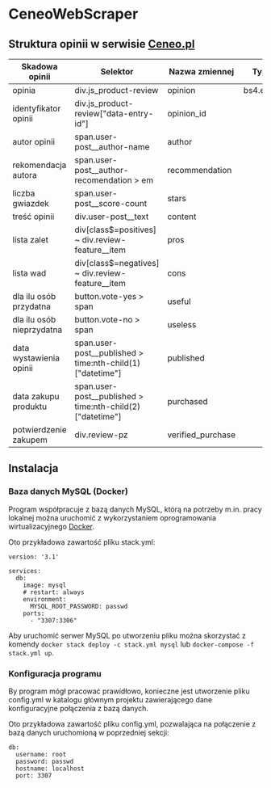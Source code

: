 # CeneoWebScraper

## Struktura opinii w serwisie [Ceneo.pl](https://www.ceneo.pl/101052360#tab=reviews)

|Skadowa opinii|Selektor|Nazwa zmiennej|Typ danych|
|--------------|--------|--------------|----------|
|opinia|div.js_product-review|opinion|bs4.element.Tag|
|identyfikator opinii|div.js_product-review\["data-entry-id"\]|opinion_id||
|autor opinii|span.user-post__author-name|author||
|rekomendacja autora|span.user-post__author-recomendation > em|recommendation||
|liczba gwiazdek|span.user-post__score-count|stars||
|treść opinii|div.user-post__text|content||
|lista zalet|div\[class$=positives\] ~ div.review-feature__item|pros||
|lista wad|div\[class$=negatives\] ~ div.review-feature__item|cons||
|dla ilu osób przydatna|button.vote-yes > span|useful||
|dla ilu osób nieprzydatna|button.vote-no > span|useless||
|data wystawienia opinii|span.user-post__published > time:nth-child(1)\["datetime"\]|published||
|data zakupu produktu|span.user-post__published > time:nth-child(2)\["datetime"\]|purchased||
|potwierdzenie zakupem|div.review-pz|verified_purchase||

## Instalacja

### Baza danych MySQL (Docker)

Program współpracuje z bazą danych MySQL, którą na potrzeby m.in. pracy lokalnej można uruchomić z wykorzystaniem oprogramowania wirtualizacyjnego [Docker](https://www.docker.com/get-started/).

Oto przykładowa zawartość pliku stack.yml:

```
version: '3.1'

services:
  db:
    image: mysql
    # restart: always
    environment:
      MYSQL_ROOT_PASSWORD: passwd
    ports:
      - "3307:3306"
```

Aby uruchomić serwer MySQL po utworzeniu pliku można skorzystać z komendy `docker stack deploy -c stack.yml mysql` lub `docker-compose -f stack.yml up`.

### Konfiguracja programu

By program mógł pracować prawidłowo, konieczne jest utworzenie pliku config.yml w katalogu głównym projektu zawierającego dane konfiguracyjne połączenia z bazą danych.

Oto przykładowa zawartość pliku config.yml, pozwalająca na połączenie z bazą danych uruchomioną w poprzedniej sekcji:

```
db:
  username: root
  password: passwd
  hostname: localhost
  port: 3307
```
